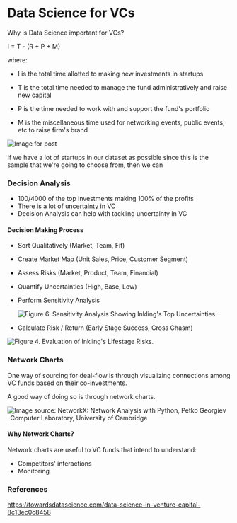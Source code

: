 # Data Science for VCs

Why is Data Science important for VCs?

I = T - (R + P + M)

where:

- I is the total time allotted to making new investments in startups

- T is the total time needed to manage the fund administratively and raise new capital

- P is the time needed to work with and support the fund's portfolio

- M is the miscellaneous time used for networking events, public events, etc to raise firm's brand

  

![Image for post](https://miro.medium.com/max/529/1*gwemYooSraE3sN99ACf3DA.png)



If we have a lot of startups in our dataset as possible since this is the sample that we're going to choose from, then we can 



### Decision Analysis

- 100/4000 of the top investments making 100% of the profits
- There is a lot of uncertainty in VC
- Decision Analysis can help with tackling uncertainty in VC



#### Decision Making Process

- Sort Qualitatively (Market, Team, Fit)

- Create Market Map (Unit Sales, Price, Customer Segment)

- Assess Risks (Market, Product, Team, Financial)

- Quantify Uncertainties (High, Base, Low)

- Perform Sensitivity Analysis 

  ![Figure 6. Sensitivity Analysis Showing Inkling's Top Uncertainties.](http://kauffmanfellows.org/wp-content/uploads/vol3_Korver_Figure6.jpg)

- Calculate Risk / Return (Early Stage Success, Cross Chasm)

![Figure 4. Evaluation of Inkling's Lifestage Risks.](http://kauffmanfellows.org/wp-content/uploads/vol3_Korver_Figure4.jpg)





### Network Charts

One way of sourcing for deal-flow is through visualizing connections among VC funds based on their co-investments.

A good way of doing so is through network charts.

![Image source: NetworkX: Network Analysis with Python, Petko Georgiev -Computer Laboratory, University of Cambridge](https://miro.medium.com/max/1322/1*wHNJVGV6MiPYr3OZdSYHUw.png)

#### Why Network Charts?

Network charts are useful to VC funds that intend to understand:

- Competitors' interactions
- Monitoring 















### References

https://towardsdatascience.com/data-science-in-venture-capital-8c13ec0c8458

